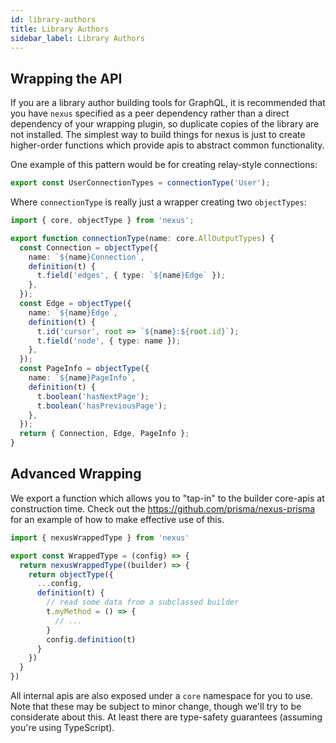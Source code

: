 ```yaml
---
id: library-authors
title: Library Authors
sidebar_label: Library Authors
---
```


## Wrapping the API

If you are a library author building tools for GraphQL, it is recommended that you have `nexus` specified as a peer dependency rather than a direct dependency of your wrapping plugin, so duplicate copies of the library are not installed. The simplest way to build things for nexus is just to create higher-order functions which provide apis to abstract common functionality.

One example of this pattern would be for creating relay-style connections:

```ts
export const UserConnectionTypes = connectionType('User');
```

Where `connectionType` is really just a wrapper creating two `objectTypes`:

```ts
import { core, objectType } from 'nexus';

export function connectionType(name: core.AllOutputTypes) {
  const Connection = objectType({
    name: `${name}Connection`,
    definition(t) {
      t.field('edges', { type: `${name}Edge` });
    },
  });
  const Edge = objectType({
    name: `${name}Edge`,
    definition(t) {
      t.id('cursor', root => `${name}:${root.id}`);
      t.field('node', { type: name });
    },
  });
  const PageInfo = objectType({
    name: `${name}PageInfo`,
    definition(t) {
      t.boolean('hasNextPage');
      t.boolean('hasPreviousPage');
    },
  });
  return { Connection, Edge, PageInfo };
}
```

## Advanced Wrapping

We export a function which allows you to "tap-in" to the builder core-apis at construction time. Check out the https://github.com/prisma/nexus-prisma for an example of how to make effective use of this.

```ts
import { nexusWrappedType } from 'nexus'

export const WrappedType = (config) => {
  return nexusWrappedType((builder) => {
    return objectType({
      ...config,
      definition(t) {
        // read some data from a subclassed builder
        t.myMethod = () => {
          // ...
        }
        config.definition(t)
      }
    })
  }
})

```

All internal apis are also exposed under a `core` namespace for you to use. Note that these may be subject to minor change, though we'll try to be considerate about this. At least there are type-safety guarantees (assuming you're using TypeScript).
